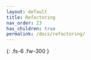 ```yaml
---
layout: default
title: Refactoring
nav_order: 23
has_children: true
permalink: /docs/refactoring/
---
```


{: .fs-6 .fw-300 }
